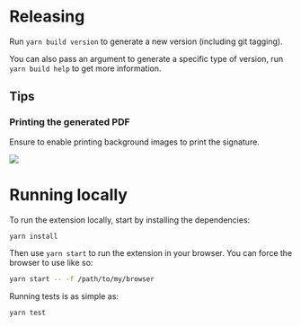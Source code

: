 # Releasing

Run `yarn build version` to generate a new version (including git tagging).

You can also pass an argument to generate a specific type of version, run
`yarn build help` to get more information.

## Tips

### Printing the generated PDF

Ensure to enable printing background images to print the signature.

![](http://i.imgur.com/Bnnoh0Q.png)

# Running locally

To run the extension locally, start by installing the dependencies:

```bash
yarn install
```

Then use `yarn start` to run the extension in your browser. You can force the browser to use like so:

```bash
yarn start -- -f /path/to/my/browser
```

Running tests is as simple as:

```bash
yarn test
```
